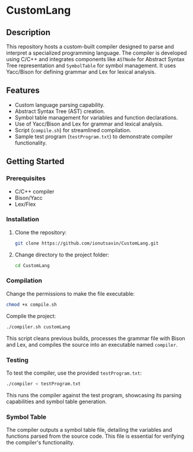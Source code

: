 
# CustomLang

## Description

This repository hosts a custom-built compiler designed to parse and interpret a specialized programming language. The compiler is developed using C/C++ and integrates components like `ASTNode` for Abstract Syntax Tree representation and `SymbolTable` for symbol management. It uses Yacc/Bison for defining grammar and Lex for lexical analysis.

## Features

- Custom language parsing capability.
- Abstract Syntax Tree (AST) creation.
- Symbol table management for variables and function declarations.
- Use of Yacc/Bison and Lex for grammar and lexical analysis.
- Script (`compile.sh`) for streamlined compilation.
- Sample test program (`testProgram.txt`) to demonstrate compiler functionality.

## Getting Started

### Prerequisites

- C/C++ compiler
- Bison/Yacc
- Lex/Flex

### Installation

1. Clone the repository:
   ```sh
   git clone https://github.com/ionutsavin/CustomLang.git
   ```
2. Change directory to the project folder:
   ```sh
   cd CustomLang
   ```

### Compilation

Change the permissions to make the file executable:
```bash
chmod +x compile.sh
```

Compile the project:
```bash
./compiler.sh customLang
```

This script cleans previous builds, processes the grammar file with Bison and Lex, and compiles the source into an executable named `compiler`.

### Testing

To test the compiler, use the provided `testProgram.txt`:

```bash
./compiler < testProgram.txt
```

This runs the compiler against the test program, showcasing its parsing capabilities and symbol table generation.

### Symbol Table

The compiler outputs a symbol table file, detailing the variables and functions parsed from the source code. This file is essential for verifying the compiler's functionality.

